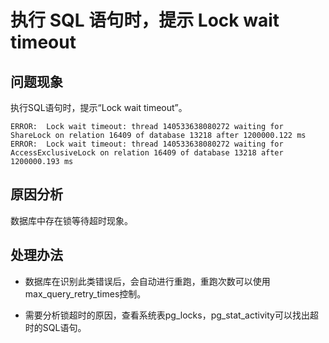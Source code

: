 # 执行 SQL 语句时，提示 Lock wait timeout

## 问题现象<a name="section158125414577"></a>

执行SQL语句时，提示“Lock wait timeout”。

```
ERROR:  Lock wait timeout: thread 140533638080272 waiting for ShareLock on relation 16409 of database 13218 after 1200000.122 ms ERROR:  Lock wait timeout: thread 140533638080272 waiting for AccessExclusiveLock on relation 16409 of database 13218 after 1200000.193 ms
```

## 原因分析<a name="section7762348125715"></a>

数据库中存在锁等待超时现象。

## 处理办法<a name="section72471253195718"></a>

-   数据库在识别此类错误后，会自动进行重跑，重跑次数可以使用max\_query\_retry\_times控制。

-   需要分析锁超时的原因，查看系统表pg\_locks，pg\_stat\_activity可以找出超时的SQL语句。
